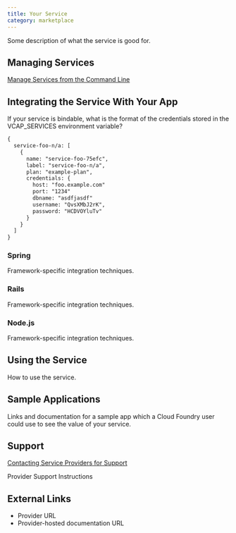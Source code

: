 ```yaml
---
title: Your Service
category: marketplace
---
```


Some description of what the service is good for.

## <a id='managing-services'></a>Managing Services ##

[Manage Services from the Command Line](/docs/using/services/managing-services.html)

## <a id='integration'></a>Integrating the Service With Your App ###

If your service is bindable, what is the format of the credentials stored in the VCAP_SERVICES environment variable?

~~~xml
{
  service-foo-n/a: [
    {
      name: "service-foo-75efc",
      label: "service-foo-n/a",
      plan: "example-plan",
      credentials: {
        host: "foo.example.com"
        port: "1234"
        dbname: "asdfjasdf"
        username: "QvsXMbJ2rK",
        password: "HCDVOYluTv"
      }
    }
  ]
}
~~~

### Spring
Framework-specific integration techniques. 

### Rails
Framework-specific integration techniques. 

### Node.js
Framework-specific integration techniques. 

## <a id='using'></a>Using the Service ##

How to use the service.

## <a id='sample-app'></a>Sample Applications ##

Links and documentation for a sample app which a Cloud Foundry user could use to see the value of your service.

## <a id='support'></a>Support ##

[Contacting Service Providers for Support](contacting-service-providers-for-support.html)

Provider Support Instructions

## <a id='external-links'></a>External Links ##

* Provider URL
* Provider-hosted documentation URL

